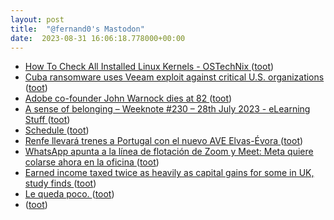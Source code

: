 ```yaml
---
layout: post
title:  "@fernand0's Mastodon"
date:  2023-08-31 16:06:18.778000+00:00
---
```

*  [How To Check All Installed Linux Kernels - OSTechNix ](https://ostechnix.com/list-or-check-all-installed-linux-kernels-from-commandline) ([toot](https://mastodon.social/@fernand0/110985083537170320))
*  [Cuba ransomware uses Veeam exploit against critical U.S. organizations ](https://www.bleepingcomputer.com/news/security/cuba-ransomware-uses-veeam-exploit-against-critical-us-organizations) ([toot](https://mastodon.social/@fernand0/110984864494344371))
*  [Adobe co-founder John Warnock dies at 82 ](https://www.reuters.com/technology/adobes-co-founder-john-warnock-dies-82-2023-08-20) ([toot](https://mastodon.social/@fernand0/110984630465170736))
*  [A sense of belonging – Weeknote #230 – 28th July 2023 - eLearning Stuff ](https://elearningstuff.net/2023/07/28/a-sense-of-belonging-weeknote-230-28th-july-2023) ([toot](https://mastodon.social/@fernand0/110983989389365058))
*  [Schedule ](https://mspecter.github.io/CS8803/schedule/mspecter.github.io/CS8803/schedule) ([toot](https://mastodon.social/@fernand0/110983842575003952))
*  [Renfe llevará trenes a Portugal con el nuevo AVE Elvas-Évora ](https://www.elperiodicoextremadura.com/extremadura/2023/08/21/renfe-llevara-trenes-portugal-nuevo-91174309.htm) ([toot](https://mastodon.social/@fernand0/110983479716416445))
*  [WhatsApp apunta a la línea de flotación de Zoom y Meet: Meta quiere colarse ahora en la oficina ](https://www.xataka.com/aplicaciones/whatsapp-apunta-a-linea-flotacion-zoom-meet-meta-quiere-colarse-ahora-oficin) ([toot](https://mastodon.social/@fernand0/110983202202142234))
*  [Earned income taxed twice as heavily as capital gains for some in UK, study finds ](https://www.theguardian.com/money/2023/aug/20/earned-income-taxed-more-heavily-than-capital-gains-in-uk-thinktank-find) ([toot](https://mastodon.social/@fernand0/110983085084707750))
*  [Le queda poco. ](https://avecesunafoto.wordpress.com/2023/08/30/le-queda-poco) ([toot](https://mastodon.social/@fernand0/110979889877199620))
*  [ ](https://mastodon.social/users/fernand0/statuses/110979790102449053/activity) ([toot](https://mastodon.social/users/fernand0/statuses/110979790102449053/activity))
